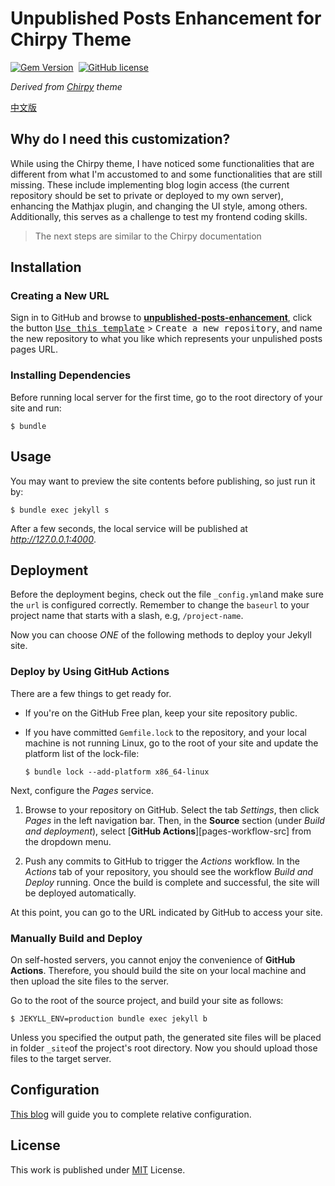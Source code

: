 # Unpublished Posts Enhancement for Chirpy Theme

[![Gem Version](https://img.shields.io/gem/v/jekyll-theme-chirpy-customized-upe)][gem]&nbsp;
[![GitHub license](https://img.shields.io/github/license/cotes2020/chirpy-starter.svg?color=blue)][mit]

*Derived from [Chirpy][chirpy] theme*

[中文版](https://github.com/Jo-CRuiSe/jekyll-theme-chirpy-customized-upe/blob/master/README%20(CN).md)

## Why do I need this customization?

While using the Chirpy theme, I have noticed some functionalities that are different from what I'm accustomed to and some functionalities that are still missing. These include implementing blog login access (the current repository should be set to private or deployed to my own server), enhancing the Mathjax plugin, and changing the UI style, among others. Additionally, this serves as a challenge to test my frontend coding skills.

> The next steps are similar to the Chirpy documentation

## Installation

### Creating a New URL

Sign in to GitHub and browse to [**unpublished-posts-enhancement**](https://github.com/Jo-CRuiSe/unpublished-posts-enhancement), click the button <kbd>[Use this template][use-template]</kbd> > <kbd>Create a new repository</kbd>, and name the new repository to what you like which represents your unpulished posts pages URL.

### Installing Dependencies

Before running local server for the first time, go to the root directory of your site and run:

```console
$ bundle
```

## Usage

You may want to preview the site contents before publishing, so just run it by:

```console
$ bundle exec jekyll s
```

After a few seconds, the local service will be published at _<http://127.0.0.1:4000>_.

## Deployment

Before the deployment begins, check out the file `_config.yml`and make sure the `url` is configured correctly. Remember to change the `baseurl` to your project name that starts with a slash, e.g, `/project-name`.

Now you can choose _ONE_ of the following methods to deploy your Jekyll site.

### Deploy by Using GitHub Actions

There are a few things to get ready for.

- If you're on the GitHub Free plan, keep your site repository public.
- If you have committed `Gemfile.lock` to the repository, and your local machine is not running Linux, go to the root of your site and update the platform list of the lock-file:

  ```console
  $ bundle lock --add-platform x86_64-linux
  ```

Next, configure the _Pages_ service.

1. Browse to your repository on GitHub. Select the tab _Settings_, then click _Pages_ in the left navigation bar. Then, in the **Source** section (under _Build and deployment_), select [**GitHub Actions**][pages-workflow-src] from the dropdown menu.  

2. Push any commits to GitHub to trigger the _Actions_ workflow. In the _Actions_ tab of your repository, you should see the workflow _Build and Deploy_ running. Once the build is complete and successful, the site will be deployed automatically.

At this point, you can go to the URL indicated by GitHub to access your site.

### Manually Build and Deploy

On self-hosted servers, you cannot enjoy the convenience of **GitHub Actions**. Therefore, you should build the site on your local machine and then upload the site files to the server.

Go to the root of the source project, and build your site as follows:

```console
$ JEKYLL_ENV=production bundle exec jekyll b
```

Unless you specified the output path, the generated site files will be placed in folder `_site`of the project's root directory. Now you should upload those files to the target server.

## Configuration

[This blog](https://jo-cruise.github.io/posts/HowToUseUPE) will guide you to complete relative configuration.


## License

This work is published under [MIT][mit] License.

[gem]: https://rubygems.org/gems/jekyll-theme-chirpy-customized-upe
[chirpy]: https://github.com/cotes2020/jekyll-theme-chirpy/
[use-template]: https://github.com/Jo-CRuiSe/unpublished-posts-enhancement/generate
[CD]: https://en.wikipedia.org/wiki/Continuous_deployment
[mit]: https://github.com/Jo-CRuiSe/jekyll-theme-chirpy-customized-upe/blob/master/LICENSE
